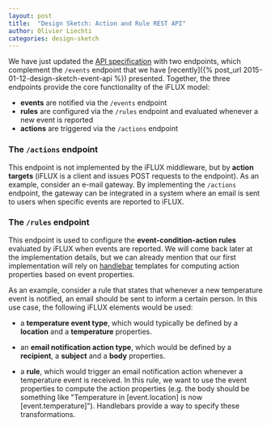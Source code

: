```yaml
---
layout: post
title:  "Design Sketch: Action and Rule REST API"
author: Olivier Liechti
categories: design-sketch
---
```


We have just updated the [API specification](http://www.iflux.io/api/) with two endpoints, which complement the `/events` endpoint that we have [recently]({% post_url 2015-01-12-design-sketch-event-api %}) presented. Together, the three endpoints provide the core functionality of the iFLUX model:

* **events** are notified via the `/events` endpoint
* **rules** are configured via the `/rules` endpoint and evaluated whenever a new event is reported
* **actions** are triggered via the `/actions` endpoint


### The `/actions` endpoint

This endpoint is not implemented by the iFLUX middleware, but by **action targets** (iFLUX is a client and issues POST requests to the endpoint). As an example, consider an e-mail gateway. By implementing the `/actions` endpoint, the gateway can be integrated in a system where an email is sent to users when specific events are reported to iFLUX.

### The `/rules` endpoint

This endpoint is used to configure the **event-condition-action rules** evaluated by iFLUX when events are reported. We will come back later at the implementation details, but we can already mention that our first implementation will rely on [handlebar](http://handlebarsjs.com/) templates for computing action properties based on event properties.

As an example, consider a rule that states that whenever a new temperature event is notified, an email should be sent to inform a certain person. In this use case, the following iFLUX elements would be used:

* a **temperature event type**, which would typically be defined by a **location** and a **temperature** properties.

* an **email notification action type**, which would be defined by a **recipient**, a **subject** and a **body** properties.

* a **rule**, which would trigger an email notification action whenever a temperature event is received. In this rule, we want to use the event properties to compute the action properties (e.g. the body should be something like "Temperature in [event.location] is now [event.temperature]"). Handlebars provide a way to specify these transformations.



